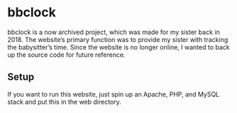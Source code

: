 # bbclock
bbclock is a now archived project, which was made for my sister back in 2018. The website’s primary function was to provide my sister with tracking the babysitter’s time. Since the website is no longer online, I wanted to back up the source code for future reference.

## Setup
If you want to run this website, just spin up an Apache, PHP, and MySQL stack and put this in the web directory.
